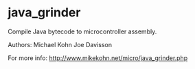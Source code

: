 java_grinder
============

Compile Java bytecode to microcontroller assembly.

Authors:
Michael Kohn
Joe Davisson

For more info:
http://www.mikekohn.net/micro/java_grinder.php

